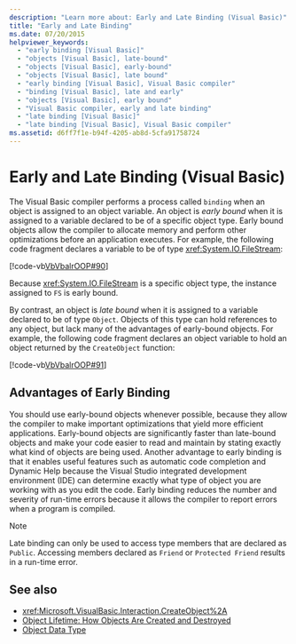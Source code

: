 ```yaml
---
description: "Learn more about: Early and Late Binding (Visual Basic)"
title: "Early and Late Binding"
ms.date: 07/20/2015
helpviewer_keywords: 
  - "early binding [Visual Basic]"
  - "objects [Visual Basic], late-bound"
  - "objects [Visual Basic], early-bound"
  - "objects [Visual Basic], late bound"
  - "early binding [Visual Basic], Visual Basic compiler"
  - "binding [Visual Basic], late and early"
  - "objects [Visual Basic], early bound"
  - "Visual Basic compiler, early and late binding"
  - "late binding [Visual Basic]"
  - "late binding [Visual Basic], Visual Basic compiler"
ms.assetid: d6ff7f1e-b94f-4205-ab8d-5cfa91758724
---
```

# Early and Late Binding (Visual Basic)

The Visual Basic compiler performs a process called `binding` when an object is assigned to an object variable. An object is *early bound* when it is assigned to a variable declared to be of a specific object type. Early bound objects allow the compiler to allocate memory and perform other optimizations before an application executes. For example, the following code fragment declares a variable to be of type <xref:System.IO.FileStream>:  
  
 [!code-vb[VbVbalrOOP#90](~/samples/snippets/visualbasic/VS_Snippets_VBCSharp/VbVbalrOOP/VB/OOP.vb#90)]  
  
 Because <xref:System.IO.FileStream> is a specific object type, the instance assigned to `FS` is early bound.  
  
 By contrast, an object is *late bound* when it is assigned to a variable declared to be of type `Object`. Objects of this type can hold references to any object, but lack many of the advantages of early-bound objects. For example, the following code fragment declares an object variable to hold an object returned by the `CreateObject` function:  
  
 [!code-vb[VbVbalrOOP#91](~/samples/snippets/visualbasic/VS_Snippets_VBCSharp/VbVbalrOOP/VB/LateBinding.vb#91)]  
  
## Advantages of Early Binding  

 You should use early-bound objects whenever possible, because they allow the compiler to make important optimizations that yield more efficient applications. Early-bound objects are significantly faster than late-bound objects and make your code easier to read and maintain by stating exactly what kind of objects are being used. Another advantage to early binding is that it enables useful features such as automatic code completion and Dynamic Help because the Visual Studio integrated development environment (IDE) can determine exactly what type of object you are working with as you edit the code. Early binding reduces the number and severity of run-time errors because it allows the compiler to report errors when a program is compiled.  
  
> [!NOTE]
> Late binding can only be used to access type members that are declared as `Public`. Accessing members declared as `Friend` or `Protected Friend` results in a run-time error.  
  
## See also

- <xref:Microsoft.VisualBasic.Interaction.CreateObject%2A>
- [Object Lifetime: How Objects Are Created and Destroyed](../objects-and-classes/object-lifetime-how-objects-are-created-and-destroyed.md)
- [Object Data Type](../../../language-reference/data-types/object-data-type.md)
